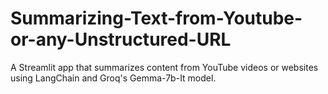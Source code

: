 # Summarizing-Text-from-Youtube-or-any-Unstructured-URL
A Streamlit app that summarizes content from YouTube videos or websites using LangChain and Groq's Gemma-7b-It model.
